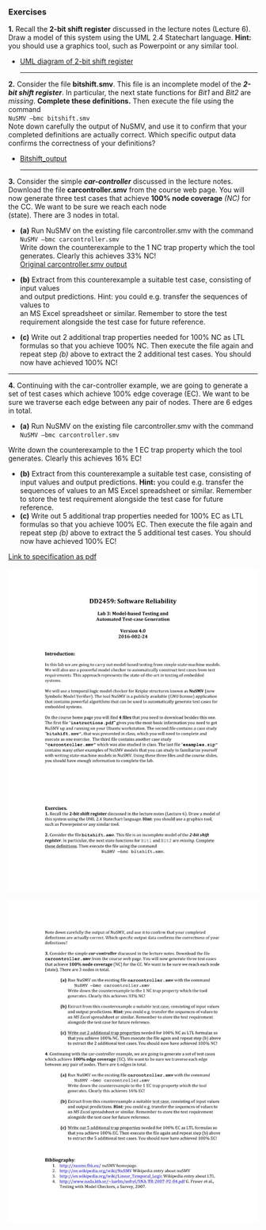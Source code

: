 
### Exercises  
**1.** Recall	the	**2-bit	shift	register** discussed	in	the	lecture	notes	(Lecture	6).	Draw	a	model	of this	system	using	the	UML	2.4	Statechart	language.	**Hint:**	you	should	use	a graphics	tool,	such	as	Powerpoint	or	any similar tool.  
* [UML diagram of 2-bit shift register](misc/2bitshift-UML.PNG)  
  
  
  **  **  
  

**2.** Consider	the	file	**bitshift.smv**.	This	file	is	an	incomplete	model	of	the	**_2-bit	shift	register_**.	In	particular,	the	next	state	functions	for	_Bit1_ and	_Bit2_ are	_missing_.	**Complete these	definitions.**	Then	execute	the	file	using	the	command  
`NuSMV –bmc bitshift.smv`  
Note	down	carefully	the	output	of	NuSMV,	and	use	it	to	confirm	that	your	completed	definitions	are	actually	correct. Which specific	output	data	confirms	the	correctness	of	your definitions?  
* [Bitshift_output](misc/bitshift.smv.output)  
  
  
  **  **  
  
**3.** Consider	the	simple	**_car-controller_** discussed	in	the	lecture	notes.	Download	the file	**carcontroller.smv** from	the	course	web	page.	You	will	now	generate	three test	cases	that	achieve	**100%	node coverage** _(NC)_ for	the	CC.	We	want	to	be	sure	we	reach	each	node	
(state).	There	are	3	nodes	in	total.  
  
  
  * __(a)__ Run	NuSMV	on	the	existing	file	carcontroller.smv with	the	command	 
`NuSMV –bmc carcontroller.smv`  
Write	down	the	counterexample to	the	1	NC	trap	property which	the	tool	generates.	Clearly	this	achieves	33%	NC!  
 [Original carcontroller.smv output](misc/carcontrollerA.smv.output)  



  * __(b)__ Extract	from	this	counterexample	a	suitable	test	case,	consisting	of	input	values	
and	output	predictions.	Hint:	you	could	e.g.	transfer	the	sequences	of	values	to	
an	MS Excel spreadsheet	or	similar.	Remember	to	store	the	test	requirement	
alongside	the	test	case	for	future	reference.  
   
   
  * __(c)__ Write	out	2	additional	trap	properties needed	for	100%	NC	as	LTL	formulas	so	that	you	achieve	100%	NC.	Then	execute	the	file	again	and	repeat	step	_(b)_	above	to	extract	the	2	additional	test	cases.	You	should	now	have	achieved	100%	NC!  
  
  
  **  **  
  

**4.**	Continuing	with	the	car-controller	example,	we	are	going	to	generate	a	set	of	test	cases	which	achieve	100% edge	coverage (EC).	We	want	to	be	sure	we	traverse	each	edge	between	any	pair	of	nodes.	There	are	6	edges	in	total.  

  * __(a)__ Run	NuSMV	on	the	existing	file	carcontroller.smv with	the	command `NuSMV –bmc carcontroller.smv`  
  
Write	down	the	counterexample to	the	1	EC	trap	property which	the	tool	generates.	Clearly	this	achieves	16%	EC!  
  * __(b)__ Extract	from	this	counterexample	a	suitable	test	case,	consisting	of	input	values	and	output	predictions.	__Hint:__	you	could	e.g.	transfer	the	sequences	of	values	to	an	MS Excel spreadsheet	or	similar. Remember	to	store	the	test requirement alongside	the	test	case	for	future	reference.  
  * __(c)__ Write	out	5	additional	trap	properties needed	for	100%	EC	as	LTL	formulas	so	that	you	achieve	100%	EC.	Then	execute	the	file	again	and	repeat	step	_(b)_	above	to	extract	the	5 additional	test	cases.	You	should	now	have	achieved	100%	EC!



[Link to specification as pdf](misc/DD2459-lab3_2016.pdf)

![page 1](misc/page1.jpg)


![page 2](misc/page2.jpg)
